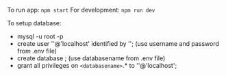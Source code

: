 To run app: `npm start`
For development: `npm run dev`

To setup database:

- mysql -u root -p
- create user '<username>'@'localhost' identified by '<password>'; (use username and password from .env file)
- create database <databasename>; (use databasename from .env file)
- grant all privileges on `<databasename>`.* to '<username>'@'localhost';